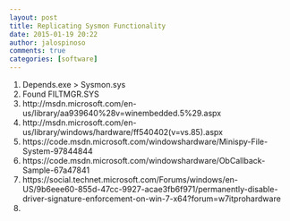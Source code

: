 ```yaml
---
layout: post
title: Replicating Sysmon Functionality
date: 2015-01-19 20:22
author: jalospinoso
comments: true
categories: [software]
---
```

<ol>
	<li>Depends.exe &gt; Sysmon.sys</li>
	<li>Found FILTMGR.SYS</li>
	<li>http://msdn.microsoft.com/en-us/library/aa939640%28v=winembedded.5%29.aspx</li>
	<li>http://msdn.microsoft.com/en-us/library/windows/hardware/ff540402(v=vs.85).aspx</li>
	<li>https://code.msdn.microsoft.com/windowshardware/Minispy-File-System-97844844</li>
	<li>https://code.msdn.microsoft.com/windowshardware/ObCallback-Sample-67a47841</li>
	<li>https://social.technet.microsoft.com/Forums/windows/en-US/9b6eee60-855d-47cc-9927-acae3fb6f971/permanently-disable-driver-signature-enforcement-on-win-7-x64?forum=w7itprohardware</li>
	<li></li>
</ol>
